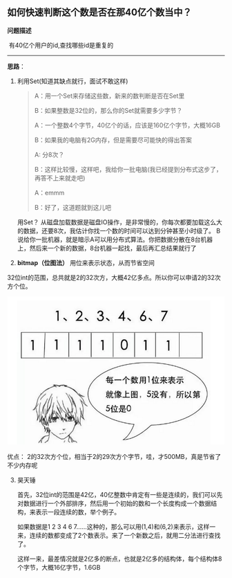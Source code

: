 ## 如何快速判断这个数是否在那40亿个数当中？ 

**问题描述**

​	有40亿个用户的id,查找哪些id是重复的

---

**思路**：

 1. 利用Set(知道其缺点就行，面试不敢这样)

    > A：用一个Set来存储这些数，新来的数判断是否在Set里
    >
    > B：如果整数是32位的，那么你的Set就需要多少字节？
    >
    > A：一个整数4个字节，40亿个的话，应该是160亿个字节，大概16GB
    >
    > B：如果我的电脑有2G内存，但是需要尽可能快的得出答案
    >
    > A:  分8次？
    >
    > B：这样比较慢，这样吧，我给你一批电脑(我已经提到分布式这步了，再答不上来就走吧)
    >
    > A：emmm
    >
    > B：好了，这道题就到这儿吧

    用Set？ 从磁盘加载数据是磁盘IO操作，是非常慢的，你每次都要加载这么大的数据，还要8次，我估计你找一个数的时间可以达到分钟甚至小时级了。  B说给你一批机器，就是暗示A可以用分布式算法。你把数据分散在8台机器上，然后来一个新的数据，8台机器一起找，最后再汇总结果就行了 

 2. **bitmap（位图法）**   用位来表示状态，从而节省空间 

​		 32位int的范围，总共就是2的32次方，大概42亿多点。所以你可以申请2的32次方个位。 

![1589033425583](Images/1589033425583.png)

优点： 2的32次方个位，相当于2的29次方个字节，哇，才500MB，真是节省了不少内存呢 

 3. 昊天锤

    首先，32位int的范围是42亿，40亿整数中肯定有一些是连续的，我们可以先对数据进行一个外部排序，然后用一个初始的数和一个长度构成一个数据结构，来表示一段连续的数，举个例子。

    如果数据是1 2 3 4 6 7……这种的，那么可以用(1,4)和(6,2)来表示，这样一来，连续的数都变成了2个数表示。来了一个新数之后，就用二分法进行查找了。

    这样一来，最差情况就是2亿多的断点，也就是2亿多的结构体，每个结构体8个字节，大概16亿字节，1.6GB